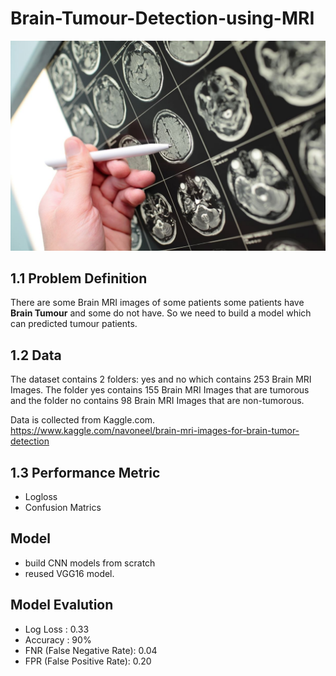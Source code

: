 # Brain-Tumour-Detection-using-MRI

![Brain Tumour Detection](https://github.com/pranaysawant/Brain-Tumour-Detection-using-MRI/blob/master/check_brain_mri.jpeg)


## 1.1 Problem Definition
There are some Brain MRI images of some patients some patients have **Brain Tumour** and some do not have. So we need to build a model which can predicted tumour patients.

## 1.2 Data

The dataset contains 2 folders: yes and no which contains 253 Brain MRI Images. The folder yes contains 155 Brain MRI Images that are tumorous and the folder no contains 98 Brain MRI Images that are non-tumorous.

Data is collected from Kaggle.com.
https://www.kaggle.com/navoneel/brain-mri-images-for-brain-tumor-detection

## 1.3 Performance Metric

- Logloss
- Confusion Matrics

## Model

- build CNN models from scratch
- reused VGG16 model.

## Model Evalution
- Log Loss : 0.33
- Accuracy : 90%
- FNR (False Negative Rate): 0.04
- FPR (False Positive Rate): 0.20
